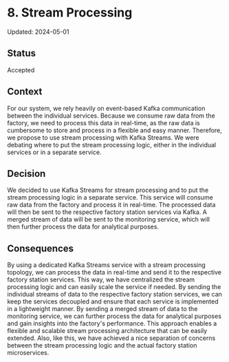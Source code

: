 # 8. Stream Processing

Updated: 2024-05-01

## Status

Accepted

## Context
For our system, we rely heavily on event-based Kafka communication between the individual services.
Because we consume raw data from the factory, we need to process this data in real-time, as the raw data is
cumbersome to store and process in a flexible and easy manner. Therefore, we propose to use stream processing
with Kafka Streams. We were debating where to put the stream processing logic, either in the individual
services or in a separate service.

## Decision
We decided to use Kafka Streams for stream processing and to put the stream processing logic in a separate
service. This service will consume raw data from the factory and process it in real-time. The processed data
will then be sent to the respective factory station services via Kafka. A merged stream of data will be sent to
the monitoring service, which will then further process the data for analytical purposes.

## Consequences
By using a dedicated Kafka Streams service with a stream processing topology, we can process the data in 
real-time and send it to the respective factory station services. This way, we have centralized the stream
processing logic and can easily scale the service if needed. By sending the individual streams of data to the
respective factory station services, we can keep the services decoupled and ensure that each service is 
implemented in a lightweight manner. By sending a merged stream of data to the monitoring service, we can
further process the data for analytical purposes and gain insights into the factory's performance. This 
approach enables a flexible and scalable stream processing architecture that can be easily extended. Also, 
like this, we have achieved a nice separation of concerns between the stream processing logic and the 
actual factory station microservices.